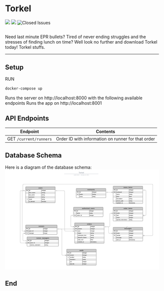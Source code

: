 # Torkel
![](https://img.shields.io/github/forks/SippingTrix/Torkel)
![](https://img.shields.io/github/issues/SippingTrix/Torkel)
![Closed Issues](https://img.shields.io/github/issues-closed/SippingTrix/Torkel)
##
Need last minute EPR bullets? Tired of never ending struggles and the stresses of finding lunch on time? Well look no further and download Torkel today! 
Torkel stuffs.



----
## Setup

RUN
```bash
docker-compose up 
``` 
Runs the server on http://localhost:8000 with the following available endpoints
Runs the app on http://localhost:8001 


## API Endpoints

                 
Endpoint  | Contents
------------- | -------------
GET `/current/runners`  |  Order ID with information on runner for that order


## Database Schema
Here is a diagram of the database schema:
![database schema](./Torkel.png)
## End
